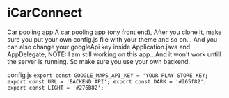 # iCarConnect
Car pooling app 
A car pooling app (ony front end), 
After you clone it, make sure you put your own config.js file with your theme and so on...
And you can also change your googleApi key inside Application.java and AppDelegate,
NOTE: I am still working on this app...And it won't work untill the server is running. So make sure you use your own backend.

config.js 
`export const GOOGLE_MAPS_API_KEY = 'YOUR PLAY STORE KEY;
export const URL = 'BACKEND API';
export const DARK = '#265f82';
export const LIGHT = '#276B82';`

